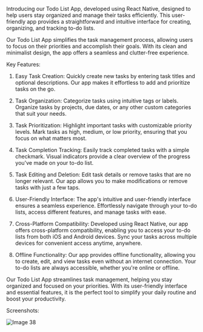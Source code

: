 

Introducing our Todo List App, developed using React Native, designed to help users stay organized and manage their tasks efficiently. This user-friendly app provides a straightforward and intuitive interface for creating, organizing, and tracking to-do lists.


Our Todo List App simplifies the task management process, allowing users to focus on their priorities and accomplish their goals. With its clean and minimalist design, the app offers a seamless and clutter-free experience.


Key Features:


1. Easy Task Creation: Quickly create new tasks by entering task titles and optional descriptions. Our app makes it effortless to add and prioritize tasks on the go.


2. Task Organization: Categorize tasks using intuitive tags or labels. Organize tasks by projects, due dates, or any other custom categories that suit your needs.


3. Task Prioritization: Highlight important tasks with customizable priority levels. Mark tasks as high, medium, or low priority, ensuring that you focus on what matters most.


4. Task Completion Tracking: Easily track completed tasks with a simple checkmark. Visual indicators provide a clear overview of the progress you've made on your to-do list.


5. Task Editing and Deletion: Edit task details or remove tasks that are no longer relevant. Our app allows you to make modifications or remove tasks with just a few taps.


6. User-Friendly Interface: The app's intuitive and user-friendly interface ensures a seamless experience. Effortlessly navigate through your to-do lists, access different features, and manage tasks with ease.


7. Cross-Platform Compatibility: Developed using React Native, our app offers cross-platform compatibility, enabling you to access your to-do lists from both iOS and Android devices. Sync your tasks across multiple devices for convenient access anytime, anywhere.


8. Offline Functionality: Our app provides offline functionality, allowing you to create, edit, and view tasks even without an internet connection. Your to-do lists are always accessible, whether you're online or offline.


Our Todo List App streamlines task management, helping you stay organized and focused on your priorities. With its user-friendly interface and essential features, it is the perfect tool to simplify your daily routine and boost your productivity. 


Screenshots:

   ![Image 38](https://github.com/AliHosaam/Fullstack-Online-Shop/assets/137641254/23331ff5-3a9b-444e-adf4-cb50fa277211)
